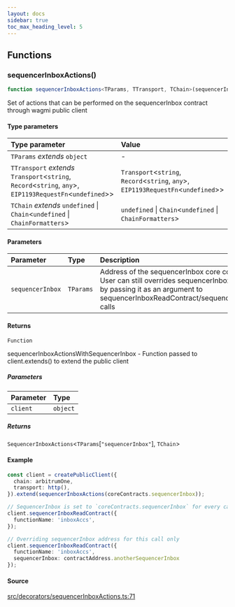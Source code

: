 ```yaml
---
layout: docs
sidebar: true
toc_max_heading_level: 5
---
```


## Functions

### sequencerInboxActions()

```ts
function sequencerInboxActions<TParams, TTransport, TChain>(sequencerInbox: TParams): (client: object) => SequencerInboxActions<TParams["sequencerInbox"], TChain>
```

Set of actions that can be performed on the sequencerInbox contract through wagmi public client

#### Type parameters

| Type parameter | Value |
| :------ | :------ |
| `TParams` *extends* `object` | - |
| `TTransport` *extends* `Transport`\<`string`, `Record`\<`string`, `any`\>, `EIP1193RequestFn`\<`undefined`\>\> | `Transport`\<`string`, `Record`\<`string`, `any`\>, `EIP1193RequestFn`\<`undefined`\>\> |
| `TChain` *extends* `undefined` \| `Chain`\<`undefined` \| `ChainFormatters`\> | `undefined` \| `Chain`\<`undefined` \| `ChainFormatters`\> |

#### Parameters

| Parameter | Type | Description |
| :------ | :------ | :------ |
| `sequencerInbox` | `TParams` | Address of the sequencerInbox core contract<br />User can still overrides sequencerInbox address,<br />by passing it as an argument to sequencerInboxReadContract/sequencerInboxPrepareTransactionRequest calls |

#### Returns

`Function`

sequencerInboxActionsWithSequencerInbox - Function passed to client.extends() to extend the public client

##### Parameters

| Parameter | Type |
| :------ | :------ |
| `client` | `object` |

##### Returns

`SequencerInboxActions`\<`TParams`\[`"sequencerInbox"`\], `TChain`\>

#### Example

```ts
const client = createPublicClient({
  chain: arbitrumOne,
  transport: http(),
}).extend(sequencerInboxActions(coreContracts.sequencerInbox));

// SequencerInbox is set to `coreContracts.sequencerInbox` for every call
client.sequencerInboxReadContract({
  functionName: 'inboxAccs',
});

// Overriding sequencerInbox address for this call only
client.sequencerInboxReadContract({
  functionName: 'inboxAccs',
  sequencerInbox: contractAddress.anotherSequencerInbox
});
```

#### Source

[src/decorators/sequencerInboxActions.ts:71](https://github.com/OffchainLabs/arbitrum-orbit-sdk/blob/cddcae0078e845771579bdf42f49d1e85568f943/src/decorators/sequencerInboxActions.ts#L71)
